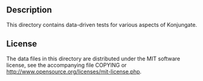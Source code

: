 Description
------------

This directory contains data-driven tests for various aspects of Konjungate.

License
--------

The data files in this directory are distributed under the MIT software
license, see the accompanying file COPYING or
http://www.opensource.org/licenses/mit-license.php.


